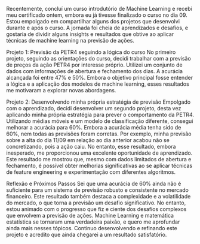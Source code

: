 Recentemente, concluí um curso introdutório de Machine Learning e recebi meu certificado ontem, embora eu já tivesse finalizado o curso no dia 09. Estou empolgado em compartilhar alguns dos projetos que desenvolvi durante e após o curso. A jornada foi cheia de aprendizados e desafios, e gostaria de dividir alguns insights e resultados que obtive ao aplicar técnicas de machine learning na previsão de ações.

Projeto 1: Previsão da PETR4 seguindo a lógica do curso
No primeiro projeto, seguindo as orientações do curso, decidi trabalhar com a previsão de preços da ação PETR4 por interesse próprio. Utilizei um conjunto de dados com informações de abertura e fechamento dos dias. A acurácia alcançada foi entre 47% e 50%. Embora o objetivo principal fosse entender a lógica e a aplicação dos modelos de machine learning, esses resultados me motivaram a explorar novas abordagens.

Projeto 2: Desenvolvendo minha própria estratégia de previsão
Empolgado com o aprendizado, decidi desenvolver um segundo projeto, desta vez aplicando minha própria estratégia para prever o comportamento da PETR4. Utilizando médias móveis e um modelo de classificação diferente, consegui melhorar a acurácia para 60%. Embora a acurácia média tenha sido de 60%, nem todas as previsões foram corretas. Por exemplo, minha previsão sobre a alta do dia 11/09 em relação ao dia anterior acabou não se concretizando, pois a ação caiu. No entanto, esse resultado, embora inesperado, me proporcionou uma excelente oportunidade de aprendizado. Este resultado me mostrou que, mesmo com dados limitados de abertura e fechamento, é possível obter melhorias significativas ao se aplicar técnicas de feature engineering e experimentação com diferentes algoritmos.

Reflexão e Próximos Passos
Sei que uma acurácia de 60% ainda não é suficiente para um sistema de previsão robusto e consistente no mercado financeiro. Este resultado também destaca a complexidade e a volatilidade do mercado, o que torna a previsão um desafio significativo. No entanto, estou animado com o progresso que fiz e ciente dos desafios complexos que envolvem a previsão de ações. Machine Learning e matemática estatística se tornaram uma verdadeira paixão, e quero me aprofundar ainda mais nesses tópicos. Continuo desenvolvendo e refinando este projeto e acredito que ainda chegarei a um resultado satisfatório.
